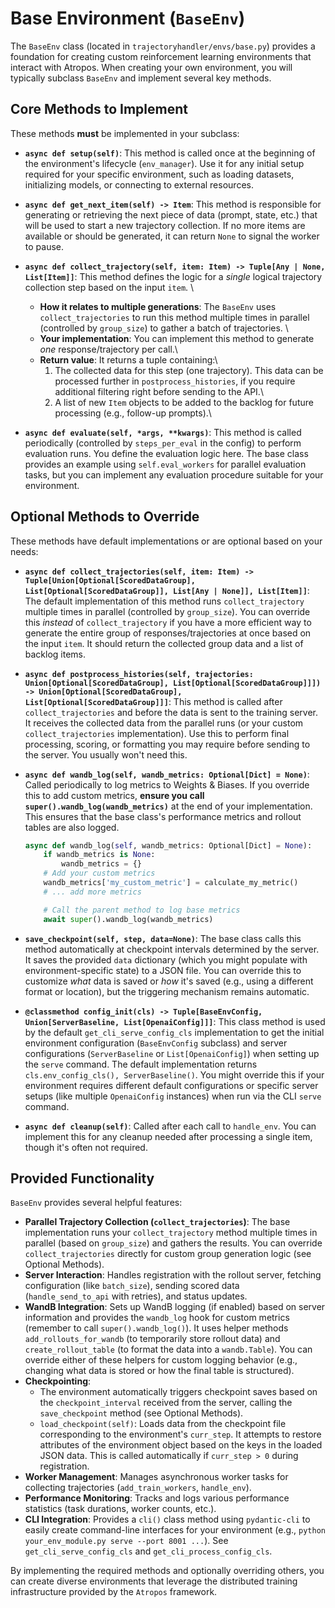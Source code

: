# Base Environment (`BaseEnv`)

The `BaseEnv` class (located in `trajectoryhandler/envs/base.py`) provides a foundation for creating custom reinforcement learning environments that interact with Atropos. When creating your own environment, you will typically subclass `BaseEnv` and implement several key methods.

## Core Methods to Implement

These methods **must** be implemented in your subclass:

*   **`async def setup(self)`**: This method is called once at the beginning of the environment's lifecycle (`env_manager`). Use it for any initial setup required for your specific environment, such as loading datasets, initializing models, or connecting to external resources.

*   **`async def get_next_item(self) -> Item`**: This method is responsible for generating or retrieving the next piece of data (prompt, state, etc.) that will be used to start a new trajectory collection. If no more items are available or should be generated, it can return `None` to signal the worker to pause.

*   **`async def collect_trajectory(self, item: Item) -> Tuple[Any | None, List[Item]]`**: This method defines the logic for a *single* logical trajectory collection step based on the input `item`. \
    *   **How it relates to multiple generations**: The `BaseEnv` uses `collect_trajectories` to run this method multiple times in parallel (controlled by `group_size`) to gather a batch of trajectories. \
    *   **Your implementation**: You can implement this method to generate *one* response/trajectory per call.\
    *   **Return value**: It returns a tuple containing:\
        1.  The collected data for this step (one trajectory). This data can be processed further in `postprocess_histories`, if you require additional filtering right before sending to the API.\
        2.  A list of new `Item` objects to be added to the backlog for future processing (e.g., follow-up prompts).\

*   **`async def evaluate(self, *args, **kwargs)`**: This method is called periodically (controlled by `steps_per_eval` in the config) to perform evaluation runs. You define the evaluation logic here. The base class provides an example using `self.eval_workers` for parallel evaluation tasks, but you can implement any evaluation procedure suitable for your environment.

## Optional Methods to Override

These methods have default implementations or are optional based on your needs:

*   **`async def collect_trajectories(self, item: Item) -> Tuple[Union[Optional[ScoredDataGroup], List[Optional[ScoredDataGroup]], List[Any | None]], List[Item]]`**: The default implementation of this method runs `collect_trajectory` multiple times in parallel (controlled by `group_size`). You can override this *instead* of `collect_trajectory` if you have a more efficient way to generate the entire group of responses/trajectories at once based on the input `item`. It should return the collected group data and a list of backlog items.

*   **`async def postprocess_histories(self, trajectories: Union[Optional[ScoredDataGroup], List[Optional[ScoredDataGroup]]]) -> Union[Optional[ScoredDataGroup], List[Optional[ScoredDataGroup]]]`**: This method is called after `collect_trajectories` and before the data is sent to the training server. It receives the collected data from the parallel runs (or your custom `collect_trajectories` implementation). Use this to perform final processing, scoring, or formatting you may require before sending to the server. You usually won't need this.

*   **`async def wandb_log(self, wandb_metrics: Optional[Dict] = None)`**: Called periodically to log metrics to Weights & Biases. If you override this to add custom metrics, **ensure you call `super().wandb_log(wandb_metrics)`** at the end of your implementation. This ensures that the base class's performance metrics and rollout tables are also logged.
    ```python
    async def wandb_log(self, wandb_metrics: Optional[Dict] = None):
        if wandb_metrics is None:
            wandb_metrics = {}
        # Add your custom metrics
        wandb_metrics['my_custom_metric'] = calculate_my_metric()
        # ... add more metrics

        # Call the parent method to log base metrics
        await super().wandb_log(wandb_metrics)
    ```

*   **`save_checkpoint(self, step, data=None)`**: The base class calls this method automatically at checkpoint intervals determined by the server. It saves the provided `data` dictionary (which you might populate with environment-specific state) to a JSON file. You can override this to customize *what* data is saved or *how* it's saved (e.g., using a different format or location), but the triggering mechanism remains automatic.

*   **`@classmethod config_init(cls) -> Tuple[BaseEnvConfig, Union[ServerBaseline, List[OpenaiConfig]]]`**: This class method is used by the default `get_cli_serve_config_cls` implementation to get the initial environment configuration (`BaseEnvConfig` subclass) and server configurations (`ServerBaseline` or `List[OpenaiConfig]`) when setting up the `serve` command. The default implementation returns `cls.env_config_cls(), ServerBaseline()`. You might override this if your environment requires different default configurations or specific server setups (like multiple `OpenaiConfig` instances) when run via the CLI `serve` command.

*   **`async def cleanup(self)`**: Called after each call to `handle_env`. You can implement this for any cleanup needed after processing a single item, though it's often not required.

## Provided Functionality

`BaseEnv` provides several helpful features:

*   **Parallel Trajectory Collection (`collect_trajectories`)**: The base implementation runs your `collect_trajectory` method multiple times in parallel (based on `group_size`) and gathers the results. You can override `collect_trajectories` directly for custom group generation logic (see Optional Methods).
*   **Server Interaction**: Handles registration with the rollout server, fetching configuration (like `batch_size`), sending scored data (`handle_send_to_api` with retries), and status updates.
*   **WandB Integration**: Sets up WandB logging (if enabled) based on server information and provides the `wandb_log` hook for custom metrics (remember to call `super().wandb_log()`). It uses helper methods `add_rollouts_for_wandb` (to temporarily store rollout data) and `create_rollout_table` (to format the data into a `wandb.Table`). You can override either of these helpers for custom logging behavior (e.g., changing what data is stored or how the final table is structured).
*   **Checkpointing**:
    *   The environment automatically triggers checkpoint saves based on the `checkpoint_interval` received from the server, calling the `save_checkpoint` method (see Optional Methods).
    *   `load_checkpoint(self)`: Loads data from the checkpoint file corresponding to the environment's `curr_step`. It attempts to restore attributes of the environment object based on the keys in the loaded JSON data. This is called automatically if `curr_step > 0` during registration.
*   **Worker Management**: Manages asynchronous worker tasks for collecting trajectories (`add_train_workers`, `handle_env`).
*   **Performance Monitoring**: Tracks and logs various performance statistics (task durations, worker counts, etc.).
*   **CLI Integration**: Provides a `cli()` class method using `pydantic-cli` to easily create command-line interfaces for your environment (e.g., `python your_env_module.py serve --port 8001 ...`). See `get_cli_serve_config_cls` and `get_cli_process_config_cls`.

By implementing the required methods and optionally overriding others, you can create diverse environments that leverage the distributed training infrastructure provided by the `Atropos` framework.
